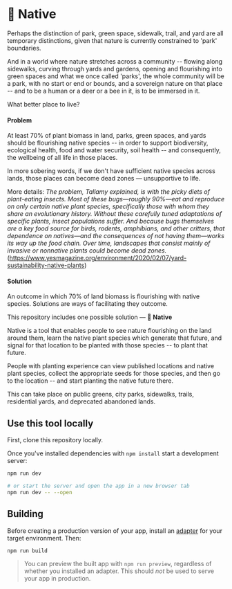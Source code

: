 # 🌱 Native

Perhaps the distinction of park, green space, sidewalk, trail, and yard are all temporary distinctions, given that nature is currently constrained to 'park' boundaries.

And in a world where nature stretches across a community -- flowing along sidewalks, curving through yards and gardens, opening and flourishing into green spaces and what we once called 'parks', the whole community will be a park, with no start or end or bounds, and a sovereign nature on that place -- and to be a human or a deer or a bee in it, is to be immersed in it. 

What better place to live?

#### Problem

At least 70% of plant biomass in land, parks, green spaces, and yards should be flourishing native species -- in order to support biodiversity, ecological health, food and water security, soil health -- and consequently, the wellbeing of all life in those places. 

In more sobering words, if we don't have sufficient native species across lands, those places can become dead zones — unsupportive to life. 

More details: *The problem, Tallamy explained, is with the picky diets of plant-eating insects. Most of these bugs—roughly 90%—eat and reproduce on only certain native plant species, specifically those with whom they share an evolutionary history. Without these carefully tuned adaptations of specific plants, insect populations suffer. And because bugs themselves are a key food source for birds, rodents, amphibians, and other critters, that dependence on natives—and the consequences of not having them—works its way up the food chain. Over time, landscapes that consist mainly of invasive or nonnative plants could become dead zones.* (https://www.yesmagazine.org/environment/2020/02/07/yard-sustainability-native-plants)


#### Solution

An outcome in which 70% of land biomass is flourishing with native species. Solutions are ways of facilitating they outcome. 

This repository includes one possible solution — 🌱 **Native** 

Native is a tool that enables people to see nature flourishing on the land around them, learn the native plant species which generate that future, and signal for that location to be planted with those species -- to plant that future. 

People with planting experience can view published locations and native plant species, collect the appropriate seeds for those species, and then go to the location -- and start planting the native future there. 

This can take place on public greens, city parks, sidewalks, trails, residential yards, and deprecated abandoned lands.

## Use this tool locally

First, clone this repository locally.

Once you've installed dependencies with `npm install` start a development server:

```bash
npm run dev

# or start the server and open the app in a new browser tab
npm run dev -- --open
```

## Building

Before creating a production version of your app, install an [adapter](https://kit.svelte.dev/docs#adapters) for your target environment. Then:

```bash
npm run build
```

> You can preview the built app with `npm run preview`, regardless of whether you installed an adapter. This should _not_ be used to serve your app in production.
